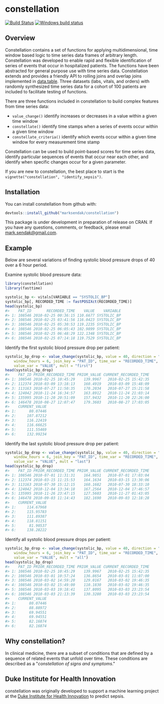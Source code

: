 
<!-- README.md is generated from README.Rmd. Please edit that file -->
constellation
=============

[![Build Status](https://travis-ci.org/marksendak/constellation.svg?branch=master)](https://travis-ci.org/marksendak/constellation) [![Windows build status](https://ci.appveyor.com/api/projects/status/github/marksendak/constellation?branch=master&svg=true)](https://ci.appveyor.com/project/marksendak/constellation)

Overview
--------

Constellation contains a set of functions for applying multidimensional, time window based logic to time series data frames of arbitrary length. Constellation was developed to enable rapid and flexible identification of series of events that occur in hospitalized patients. The functions have been abstracted for general purpose use with time series data. Constellation extends and provides a friendly API to rolling joins and overlap joins implemented in [data.table](https://CRAN.R-project.org/package=data.table). Three datasets (labs, vitals, and orders) with randomly synthesized time series data for a cohort of 100 patients are included to facilitate testing of functions.

There are three functions included in constellation to build complex features from time series data:

-   `value_change()` identify increases or decreases in a value within a given time window
-   `constellate()` identify time stamps when a series of events occur within a given time window
-   `constellate_criteria()` identify which events occur within a given time window for every measurement time stamp

Constellation can be used to build point-based scores for time series data, identify particular sequences of events that occur near each other, and identify when specific changes occur for a given parameter.

If you are new to constellation, the best place to start is the `vignette("constellation", "identify_sepsis")`.

Installation
------------

You can install constellation from github with:

``` r
devtools::install_github("marksendak/constellation")
```

This package is under development in preparation of release on CRAN. If you have any questions, comments, or feedback, please email <mark.sendak@gmail.com>.

Example
-------

Below are several variations of finding systolic blood pressure drops of 40 over a 6 hour period.

Examine systolic blood pressure data:

``` r
library(constellation)
library(fasttime)

systolic_bp <- vitals[VARIABLE == "SYSTOLIC_BP"]
systolic_bp[, RECORDED_TIME := fastPOSIXct(RECORDED_TIME)]
head(systolic_bp)
#>    PAT_ID       RECORDED_TIME    VALUE    VARIABLE
#> 1: 108546 2010-02-25 00:36:15 110.6677 SYSTOLIC_BP
#> 2: 108546 2010-02-25 03:41:56 116.0423 SYSTOLIC_BP
#> 3: 108546 2010-02-25 05:30:53 119.2235 SYSTOLIC_BP
#> 4: 108546 2010-02-25 06:05:43 102.9899 SYSTOLIC_BP
#> 5: 108546 2010-02-25 06:48:29 122.1348 SYSTOLIC_BP
#> 6: 108546 2010-02-25 07:14:18 119.7529 SYSTOLIC_BP
```

Identify the first systolic blood pressure drop per patient:

``` r
systolic_bp_drop <- value_change(systolic_bp, value = 40, direction = "down",
    window_hours = 6, join_key = "PAT_ID", time_var = "RECORDED_TIME", 
    value_var = "VALUE", mult = "first")
head(systolic_bp_drop)
#>    PAT_ID PRIOR_RECORDED_TIME PRIOR_VALUE CURRENT_RECORDED_TIME
#> 1: 108546 2010-02-25 10:45:29    139.9967   2010-02-25 15:42:35
#> 2: 112374 2010-03-09 13:18:13    160.4919   2010-03-09 15:48:09
#> 3: 113163 2010-07-27 11:50:35    170.2034   2010-07-27 15:21:58
#> 4: 124042 2010-11-24 16:34:57    163.8912   2010-11-24 21:03:14
#> 5: 135995 2010-11-20 20:51:09    157.9432   2010-11-20 22:26:00
#> 6: 146478 2010-08-27 12:07:47    179.3603   2010-08-27 17:03:05
#>    CURRENT_VALUE
#> 1:      80.07446
#> 2:     107.87212
#> 3:     116.22419
#> 4:     116.66625
#> 5:     111.55469
#> 6:     132.99234
```

Identify the last systolic blood pressure drop per patient:

``` r
systolic_bp_drop <- value_change(systolic_bp, value = 40, direction = "down",
    window_hours = 6, join_key = "PAT_ID", time_var = "RECORDED_TIME", 
    value_var = "VALUE", mult = "last")
head(systolic_bp_drop)
#>    PAT_ID PRIOR_RECORDED_TIME PRIOR_VALUE CURRENT_RECORDED_TIME
#> 1: 108546 2010-07-01 11:31:31    164.9851   2010-07-01 17:03:04
#> 2: 112374 2010-03-15 11:15:53    164.1634   2010-03-15 13:30:06
#> 3: 113163 2010-07-30 15:12:15    160.1682   2010-07-30 18:33:10
#> 4: 124042 2010-12-04 13:34:18    167.2564   2010-12-04 17:46:57
#> 5: 135995 2010-11-26 23:47:15    127.5603   2010-11-27 01:43:05
#> 6: 146478 2010-09-03 11:14:43    182.1690   2010-09-03 12:18:28
#>    CURRENT_VALUE
#> 1:     114.67968
#> 2:     115.95783
#> 3:     111.89387
#> 4:     118.81151
#> 5:      81.90537
#> 6:     138.28222
```

Identify all systolic blood pressure drops per patient:

``` r
systolic_bp_drop <- value_change(systolic_bp, value = 40, direction = "down",
    window_hours = 6, join_key = "PAT_ID", time_var = "RECORDED_TIME", 
    value_var = "VALUE", mult = "all")
head(systolic_bp_drop)
#>    PAT_ID PRIOR_RECORDED_TIME PRIOR_VALUE CURRENT_RECORDED_TIME
#> 1: 108546 2010-02-25 10:45:29    139.9967   2010-02-25 15:42:35
#> 2: 108546 2010-03-01 10:57:24    136.8654   2010-03-01 11:07:00
#> 3: 108546 2010-03-02 14:59:20    129.0167   2010-03-02 19:46:35
#> 4: 108546 2010-03-02 15:49:00    110.1830   2010-03-02 19:46:35
#> 5: 108546 2010-03-03 19:18:41    137.8095   2010-03-03 23:23:54
#> 6: 108546 2010-03-03 21:13:39    130.3280   2010-03-03 23:23:54
#>    CURRENT_VALUE
#> 1:      80.07446
#> 2:      88.88972
#> 3:      69.94551
#> 4:      69.94551
#> 5:      82.16874
#> 6:      82.16874
```

Why constellation?
------------------

In clinical medicine, there are a subset of conditions that are defined by a sequence of related events that unfold over time. These conditions are described as a "*constellation of signs and symptoms*."

Duke Institute for Health Innovation
------------------------------------

constellation was originally developed to support a machine learning project at the [Duke Institute for Health Innovation](http://www.dihi.org/) to predict sepsis.
